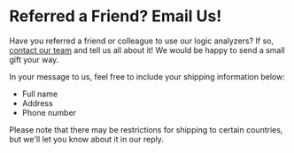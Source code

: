 # Referred a Friend? Email Us!

Have you referred a friend or colleague to use our logic analyzers? If so, [contact our team](https://contact.saleae.com/hc/en-us/requests/new) and tell us all about it! We would be happy to send a small gift your way.

In your message to us, feel free to include your shipping information below:

* Full name
* Address
* Phone number

Please note that there may be restrictions for shipping to certain countries, but we'll let you know about it in our reply.


